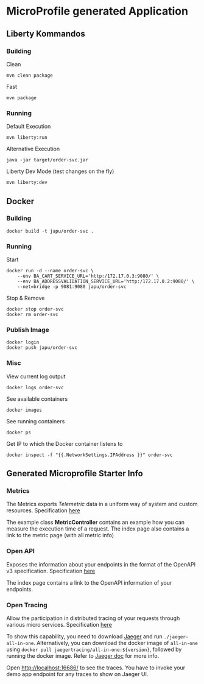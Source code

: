 # MicroProfile generated Application

## Liberty Kommandos

### Building

Clean

    mvn clean package

Fast

    mvn package

### Running

Default Execution

    mvn liberty:run

Alternative Execution

    java -jar target/order-svc.jar

Liberty Dev Mode (test changes on the fly)

    mvn liberty:dev

## Docker

### Building

    docker build -t japu/order-svc .

### Running

Start

    docker run -d --name order-svc \
        --env BA_CART_SERVICE_URL='http:/172.17.0.3:9080/' \
        --env BA_ADDRESSVALIDATION_SERVICE_URL='http:/172.17.0.2:9080/' \
        --net=bridge -p 9081:9080 japu/order-svc

Stop & Remove

    docker stop order-svc
    docker rm order-svc

### Publish Image

    docker login
    docker push japu/order-svc

### Misc

View current log output

    docker logs order-svc

See available containers

    docker images

See running containers

    docker ps

Get IP to which the Docker container listens to

    docker inspect -f "{{.NetworkSettings.IPAddress }}" order-svc

## Generated Microprofile Starter Info

### Metrics

The Metrics exports _Telemetric_ data in a uniform way of system and custom resources. Specification [here](https://microprofile.io/project/eclipse/microprofile-metrics)

The example class **MetricController** contains an example how you can measure the execution time of a request.  The index page also contains a link to the metric page (with all metric info)

### Open API

Exposes the information about your endpoints in the format of the OpenAPI v3 specification. Specification [here](https://microprofile.io/project/eclipse/microprofile-open-api)

The index page contains a link to the OpenAPI information of your endpoints.

### Open Tracing

Allow the participation in distributed tracing of your requests through various micro services. Specification [here](https://microprofile.io/project/eclipse/microprofile-opentracing)

To show this capability, you need to download [Jaeger](https://www.jaegertracing.io/download/#binaries) and run ```./jaeger-all-in-one```.
Alternatively, you can download the docker image of `all-in-one` using ```docker pull jaegertracing/all-in-one:${version}```,
followed by running the docker image. Refer to [Jaeger doc](https://www.jaegertracing.io/docs/) for more info.

Open [http://localhost:16686/](http://localhost:16686/) to see the traces. You have to invoke your demo app endpoint for any traces to show on Jaeger UI.
